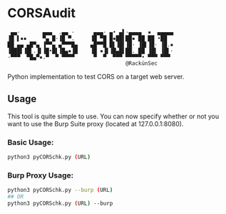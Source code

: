 # CORSAudit

```
 ▄▄·       ▄▄▄  .▄▄ ·      ▄▄▄· ▄• ▄▌·▄▄▄▄  ▪  ▄▄▄▄▄
▐█ ▌▪▪     ▀▄ █·▐█ ▀.     ▐█ ▀█ █▪██▌██▪ ██ ██ •██  
██ ▄▄ ▄█▀▄ ▐▀▀▄ ▄▀▀▀█▄    ▄█▀▀█ █▌▐█▌▐█· ▐█▌▐█· ▐█.▪
▐███▌▐█▌.▐▌▐█•█▌▐█▄▪▐█    ▐█ ▪▐▌▐█▄█▌██. ██ ▐█▌ ▐█▌·
·▀▀▀  ▀█▄▀▪.▀  ▀ ▀▀▀▀      ▀  ▀  ▀▀▀ ▀▀▀▀▀• ▀▀▀ ▀▀▀
                                     @RackünSec
```
Python implementation to test CORS on a target web server.
## Usage
This tool is quite simple to use. You can now specify whether or not you want to use the Burp Suite proxy (located at 127.0.0.1:8080).
### Basic Usage:
```bash
python3 pyCORSchk.py (URL)
```
### Burp Proxy Usage:
```bash
python3 pyCORSchk.py --burp (URL)
## OR
python3 pyCORSchk.py (URL) --burp
```
